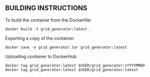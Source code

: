 ## BUILDING INSTRUCTIONS

To build the container from the Dockerfile:
```
docker build -t grid_generator:latest .
```

Exporting a copy of the container:
```
docker save -o grid_generator.tar grid_generator:latest
```

Uploading container to DockerHub:
```
docker tag grid_generator:latest $USER/grid_generator:vYYYYMMDD
docker tag grid_generator:latest $USER/grid_generator:latest
```
